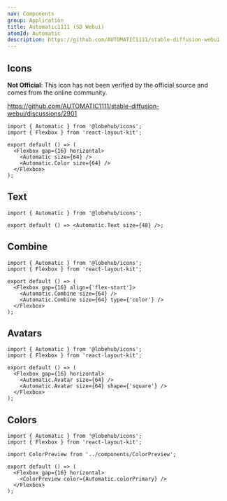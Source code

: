 ```yaml
---
nav: Components
group: Application
title: Automatic1111 (SD Webui)
atomId: Automatic
description: https://github.com/AUTOMATIC1111/stable-diffusion-webui
---
```


## Icons

**Not Official**: This icon has not been verified by the official source and comes from the online community.

<https://github.com/AUTOMATIC1111/stable-diffusion-webui/discussions/2901>

```tsx
import { Automatic } from '@lobehub/icons';
import { Flexbox } from 'react-layout-kit';

export default () => (
  <Flexbox gap={16} horizontal>
    <Automatic size={64} />
    <Automatic.Color size={64} />
  </Flexbox>
);
```

## Text

```tsx
import { Automatic } from '@lobehub/icons';

export default () => <Automatic.Text size={48} />;
```

## Combine

```tsx
import { Automatic } from '@lobehub/icons';
import { Flexbox } from 'react-layout-kit';

export default () => (
  <Flexbox gap={16} align={'flex-start'}>
    <Automatic.Combine size={64} />
    <Automatic.Combine size={64} type={'color'} />
  </Flexbox>
);
```

## Avatars

```tsx
import { Automatic } from '@lobehub/icons';
import { Flexbox } from 'react-layout-kit';

export default () => (
  <Flexbox gap={16} horizontal>
    <Automatic.Avatar size={64} />
    <Automatic.Avatar size={64} shape={'square'} />
  </Flexbox>
);
```

## Colors

```tsx
import { Automatic } from '@lobehub/icons';
import { Flexbox } from 'react-layout-kit';

import ColorPreview from '../components/ColorPreview';

export default () => (
  <Flexbox gap={16} horizontal>
    <ColorPreview color={Automatic.colorPrimary} />
  </Flexbox>
);
```

